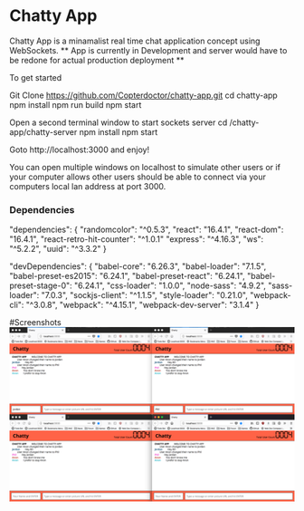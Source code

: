 Chatty App
=====================

Chatty App is a minamalist real time chat application concept using WebSockets. 
** App is currently in Development and server would have to be redone for actual production deployment **

To get started

Git Clone https://github.com/Copterdoctor/chatty-app.git
cd chatty-app
npm install
npm run build
npm start

Open a second terminal window to start sockets server
cd /chatty-app/chatty-server
npm install
npm start

Goto http://localhost:3000 and enjoy!

You can open multiple windows on localhost to simulate other users or if your computer allows other users should be able to connect via your computers local lan address at port 3000.


### Dependencies

"dependencies": {
    "randomcolor": "^0.5.3",
    "react": "16.4.1",
    "react-dom": "16.4.1",
    "react-retro-hit-counter": "^1.0.1"
    "express": "^4.16.3",
    "ws": "^5.2.2",
    "uuid": "^3.3.2"
}

"devDependencies": {
    "babel-core": "6.26.3",
    "babel-loader": "7.1.5",
    "babel-preset-es2015": "6.24.1",
    "babel-preset-react": "6.24.1",
    "babel-preset-stage-0": "6.24.1",
    "css-loader": "1.0.0",
    "node-sass": "4.9.2",
    "sass-loader": "7.0.3",
    "sockjs-client": "^1.1.5",
    "style-loader": "0.21.0",
    "webpack-cli": "^3.0.8",
    "webpack": "^4.15.1",
    "webpack-dev-server": "3.1.4"
    }
    
#Screenshots
![Chatty App](https://github.com/Copterdoctor/chatty-app/blob/master/chatty-server/screenshots/ChattyApp.png)
